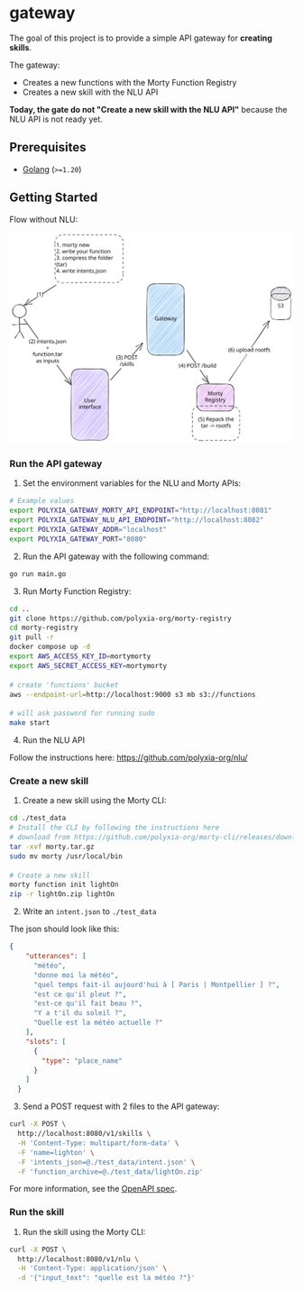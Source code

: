# gateway

The goal of this project is to provide a simple API gateway for **creating skills**.

The gateway:
- Creates a new functions with the Morty Function Registry
- Creates a new skill with the NLU API

**Today, the gate do not "Create a new skill with the NLU API"** because the NLU API is not ready yet. 

## Prerequisites

* [Golang](https://go.dev/doc/install) (`>=1.20`)

## Getting Started

Flow without NLU:

![Flow](./docs/flow.svg)

### Run the API gateway

1. Set the environment variables for the NLU and Morty APIs:

```bash
# Example values
export POLYXIA_GATEWAY_MORTY_API_ENDPOINT="http://localhost:8081"
export POLYXIA_GATEWAY_NLU_API_ENDPOINT="http://localhost:8082"
export POLYXIA_GATEWAY_ADDR="localhost"
export POLYXIA_GATEWAY_PORT="8080"
```

2. Run the API gateway with the following command:
```bash
go run main.go
```

3. Run Morty Function Registry:
```bash
cd ..
git clone https://github.com/polyxia-org/morty-registry
cd morty-registry
git pull -r
docker compose up -d
export AWS_ACCESS_KEY_ID=mortymorty
export AWS_SECRET_ACCESS_KEY=mortymorty

# create 'functions' bucket
aws --endpoint-url=http://localhost:9000 s3 mb s3://functions

# will ask password for running sudo
make start
```

4. Run the NLU API

Follow the instructions here: https://github.com/polyxia-org/nlu/

### Create a new skill

1. Create a new skill using the Morty CLI:
    
```bash
cd ./test_data
# Install the CLI by following the instructions here
# download from https://github.com/polyxia-org/morty-cli/releases/download/v1.0.0/morty-v1.0.0-linux-amd64.tar.gz
tar -xvf morty.tar.gz
sudo mv morty /usr/local/bin

# Create a new skill
morty function init lightOn
zip -r lightOn.zip lightOn
```

2. Write an `intent.json` to `./test_data`

The json should look like this:
```json
{
    "utterances": [
      "météo",
      "donne moi la météo",
      "quel temps fait-il aujourd'hui à [ Paris | Montpellier ] ?",
      "est ce qu'il pleut ?",
      "est-ce qu'il fait beau ?",
      "Y a t'il du soleil ?",
      "Quelle est la météo actuelle ?"
    ],
    "slots": [
      {
        "type": "place_name"
      }
    ]
  }
```

3. Send a POST request with 2 files to the API gateway:

```bash
curl -X POST \
  http://localhost:8080/v1/skills \
  -H 'Content-Type: multipart/form-data' \
  -F 'name=lighton' \
  -F 'intents_json=@./test_data/intent.json' \
  -F 'function_archive=@./test_data/lightOn.zip'
```

For more information, see the [OpenAPI spec](./openapi.yml).

### Run the skill

1. Run the skill using the Morty CLI:

```bash
curl -X POST \
  http://localhost:8080/v1/nlu \
  -H 'Content-Type: application/json' \
  -d '{"input_text": "quelle est la météo ?"}'
```
